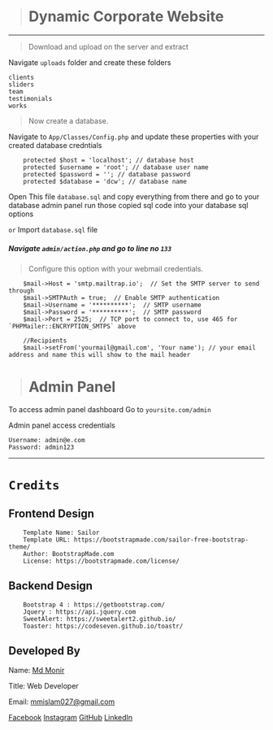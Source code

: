 > # Dynamic Corporate Website
---

> Download and upload on the server and extract

Navigate `uploads` folder and create these folders
~~~ 
clients
sliders
team
testimonials
works
~~~

> Now create a database.

Navigate to ``App/Classes/Config.php`` and  update these properties with your created database credntials
~~~
    protected $host = 'localhost'; // database host
    protected $username = 'root'; // database user name
    protected $password = ''; // database password
    protected $database = 'dcw'; // database name
~~~

Open This file `database.sql` and copy everything from there and go to your database admin panel run those copied sql code into your database sql options 

`or`
Import `database.sql` file

##### Navigate `admin/action.php` and go to line no `133`  
> Configure this option with your webmail credentials.
~~~
    $mail->Host = 'smtp.mailtrap.io';  // Set the SMTP server to send through
    $mail->SMTPAuth = true;  // Enable SMTP authentication
    $mail->Username = '**********';  // SMTP username
    $mail->Password = '**********';  // SMTP password
    $mail->Port = 2525;  // TCP port to connect to, use 465 for `PHPMailer::ENCRYPTION_SMTPS` above

    //Recipients
    $mail->setFrom('yourmail@gmail.com', 'Your name'); // your email address and name this will show to the mail header               
~~~ 



> # Admin Panel
To access admin panel dashboard Go to `yoursite.com/admin`

Admin panel access credentials
~~~ 
Username: admin@e.com
Password: admin123
~~~


___

# `Credits`


Frontend Design
--
~~~
    Template Name: Sailor
    Template URL: https://bootstrapmade.com/sailor-free-bootstrap-theme/
    Author: BootstrapMade.com
    License: https://bootstrapmade.com/license/  
~~~

Backend Design
--
~~~
    Bootstrap 4 : https://getbootstrap.com/
    Jquery : https://api.jquery.com
    SweetAlert: https://sweetalert2.github.io/
    Toaster: https://codeseven.github.io/toastr/
~~~

Developed By
--
Name: [Md Monir][website]

Title: Web Developer

Email: mmislam027@gmail.com
   
[Facebook][facebook] [Instagram][instagram] [GitHub][github] [LinkedIn][linkedin]

[website]: https://mdmonir-portfolio.web.app/
[instagram]: https://www.instagram.com/mdmonir027
[github]: https://github.com/mdmonir027
[linkedin]: https://www.linkedin.com/in/mdmonir027
[Facebook]: https://www.facebook.com/mdmoni027/